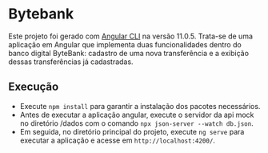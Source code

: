 # Bytebank

Este projeto foi gerado com [Angular CLI](https://github.com/angular/angular-cli) na versão 11.0.5.
Trata-se de uma aplicação em Angular que implementa duas funcionalidades dentro do banco digital ByteBank: cadastro de uma nova transferência e a exibição dessas transferências já cadastradas.

## Execução

- Execute `npm install` para garantir a instalação dos pacotes necessários.
- Antes de executar a aplicação angular, execute o servidor da api mock no diretório /dados com o comando `npx json-server --watch db.json`.
- Em seguida, no diretório principal do projeto, execute `ng serve` para executar a aplicação e acesse em `http://localhost:4200/`. 

